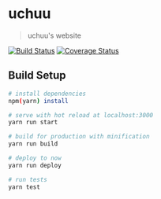 # uchuu

> uchuu's website

[![Build Status](https://travis-ci.org/uchuuio/website.svg?branch=master)](https://travis-ci.org/uchuuio/website)
[![Coverage Status](https://coveralls.io/repos/github/uchuuio/website/badge.svg?branch=master)](https://coveralls.io/github/uchuuio/website?branch=master)

## Build Setup

``` bash
# install dependencies
npm(yarn) install

# serve with hot reload at localhost:3000
yarn run start

# build for production with minification
yarn run build

# deploy to now
yarn run deploy

# run tests
yarn test
```
